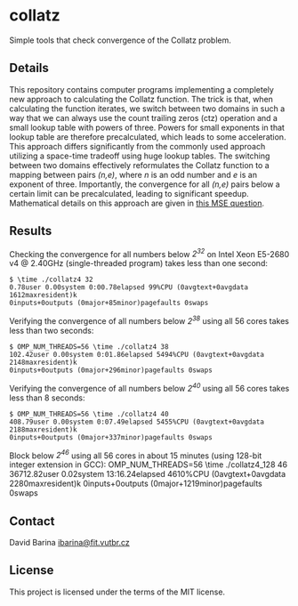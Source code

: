 # collatz
Simple tools that check convergence of the Collatz problem.

## Details

This repository contains computer programs implementing a completely new approach to calculating the Collatz function.
The trick is that, when calculating the function iterates, we switch between two domains in such a way that we can always use the count trailing zeros (ctz) operation and a small lookup table with powers of three.
Powers for small exponents in that lookup table are therefore precalculated, which leads to some acceleration.
This approach differs significantly from the commonly used approach utilizing a space-time tradeoff using huge lookup tables.
The switching between two domains effectively reformulates the Collatz function to a mapping between pairs *(n,e)*, where *n* is an odd number and *e* is an exponent of three.
Importantly, the convergence for all *(n,e)* pairs below a certain limit can be precalculated, leading to significant speedup. Mathematical details on this approach are given in [this MSE question]( https://math.stackexchange.com/questions/3311547/alternative-formulation-of-the-collatz-problem).

## Results

Checking the convergence for all numbers below *2<sup>32</sup>* on Intel Xeon E5-2680 v4 @ 2.40GHz (single-threaded program) takes less than one second:

    $ \time ./collatz4 32
    0.78user 0.00system 0:00.78elapsed 99%CPU (0avgtext+0avgdata 1612maxresident)k
    0inputs+0outputs (0major+85minor)pagefaults 0swaps

Verifying the convergence of all numbers below *2<sup>38</sup>* using all 56 cores takes less than two seconds:

    $ OMP_NUM_THREADS=56 \time ./collatz4 38
    102.42user 0.00system 0:01.86elapsed 5494%CPU (0avgtext+0avgdata 2148maxresident)k
    0inputs+0outputs (0major+296minor)pagefaults 0swaps

Verifying the convergence of all numbers below *2<sup>40</sup>* using all 56 cores takes less than 8 seconds:

    $ OMP_NUM_THREADS=56 \time ./collatz4 40
    408.79user 0.00system 0:07.49elapsed 5455%CPU (0avgtext+0avgdata 2188maxresident)k
    0inputs+0outputs (0major+337minor)pagefaults 0swaps

Block below *2<sup>46</sup>* using all 56 cores in about 15 minutes (using 128-bit integer extension in GCC):
    OMP_NUM_THREADS=56 \time ./collatz4_128 46
    36712.82user 0.02system 13:16.24elapsed 4610%CPU (0avgtext+0avgdata 2280maxresident)k
    0inputs+0outputs (0major+1219minor)pagefaults 0swaps

## Contact
David Barina <ibarina@fit.vutbr.cz>

## License
This project is licensed under the terms of the MIT license.
